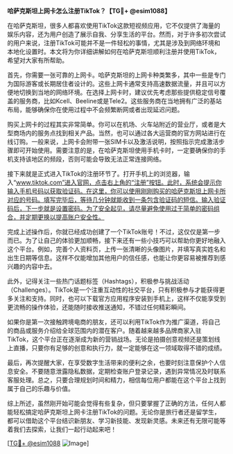 **哈萨克斯坦上网卡怎么注册TikTok？【TG💪+ @esim1088】**

在哈萨克斯坦，很多人都喜欢使用TikTok这款短视频应用，它不仅提供了海量的娱乐内容，还为用户创造了展示自我、分享生活的平台。然而，对于许多初次尝试的用户来说，注册TikTok可能并不是一件轻松的事情，尤其是涉及到网络环境和本地化设置时。本文将为你详细讲解如何在哈萨克斯坦顺利注册并使用TikTok，希望对大家有所帮助。

首先，你需要一张可靠的上网卡。哈萨克斯坦的上网卡种类繁多，其中一些是专门为国际游客或长期居住者设计的。这些上网卡通常支持高速数据流量，并且可以方便地切换到当地的网络环境。在选择上网卡时，建议优先考虑那些提供稳定信号覆盖的服务商，比如Kcell、Beeline或是Tele2。这些服务商在当地拥有广泛的基站布局，能够确保你在使用过程中不会频繁断网或者出现延迟问题。

购买上网卡的过程其实非常简单。你可以在机场、火车站附近的营业厅，或者是大型商场内的服务点找到相关产品。当然，也可以通过各大运营商的官方网站进行在线订购。一般来说，上网卡会附带一张SIM卡以及激活说明，按照指示完成激活步骤即可开始使用。需要注意的是，在哈萨克斯坦使用手机卡时，一定要确保你的手机支持该地区的频段，否则可能会导致无法正常连接网络。

接下来就是正式进入TikTok的注册环节了。打开手机上的浏览器，输入“www.tiktok.com”进入官网，点击右上角的“注册”按钮。此时，系统会提示你输入手机号码以获取验证码。在这里，你可以使用刚刚购买的哈萨克斯坦上网卡所对应的号码。填写完毕后，等待几分钟就能收到一条包含验证码的短信。输入验证码后，下一步就是设置密码。为了安全起见，请尽量避免使用过于简单的密码组合，并定期更换以提高账户安全性。

完成上述操作后，你就已经成功创建了一个TikTok账号！不过，这仅仅是第一步而已。为了让自己的体验更加顺畅，接下来还有一些小技巧可以帮助你更好地融入这个平台。例如，完善个人资料页，上传一张清晰的头像图片，并填写真实姓名和出生日期等信息。这样不仅能增加其他用户的信任感，也能让你更容易被推荐到感兴趣的内容中去。

此外，记得关注一些热门话题标签（Hashtags），积极参与挑战活动（Challenges）。TikTok是一个注重互动性的社交平台，只有积极参与才能获得更多关注和支持。同时，也可以下载官方应用程序安装到手机上，这样不仅能享受到更流畅的操作体验，还能随时接收推送通知，不错过任何精彩瞬间。

如果你是第一次接触跨境电商的朋友，还可以利用TikTok作为推广渠道，将自己的商品或服务介绍给全球范围内的潜在客户。随着越来越多品牌商家入驻TikTok，这个平台正在逐渐成为新的营销战场。无论是拍摄创意视频还是策划线上直播，只要你有足够的创意和执行力，就一定能够在这一领域取得不错的成绩。

最后，再次提醒大家，在享受数字生活带来的便利之余，也要时刻注意保护个人信息安全。不要随意泄露隐私数据，定期检查账户登录记录，遇到异常情况及时联系客服处理。总之，只要合理规划时间和精力，相信每位用户都能在这个平台上找到属于自己的乐趣与价值。

综上所述，虽然刚开始可能会觉得有些复杂，但只要掌握了正确的方法，任何人都能轻松搞定哈萨克斯坦上网卡注册TikTok的问题。无论你是旅行者还是留学生，都可以借助这个平台结识新朋友、学习新技能、发现新灵感。未来还有无限可能等着我们去探索，让我们一起行动起来吧！

[[TG💪+ @esim1088](https://t.me/s/esim1088) ![Image](https://i.postimg.cc/4NQfJmqS/Snipaste-2025-05-13-00-14-12.png)]